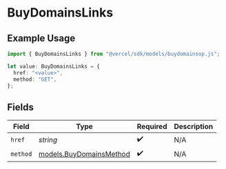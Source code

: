 # BuyDomainsLinks

## Example Usage

```typescript
import { BuyDomainsLinks } from "@vercel/sdk/models/buydomainsop.js";

let value: BuyDomainsLinks = {
  href: "<value>",
  method: "GET",
};
```

## Fields

| Field                                                    | Type                                                     | Required                                                 | Description                                              |
| -------------------------------------------------------- | -------------------------------------------------------- | -------------------------------------------------------- | -------------------------------------------------------- |
| `href`                                                   | *string*                                                 | :heavy_check_mark:                                       | N/A                                                      |
| `method`                                                 | [models.BuyDomainsMethod](../models/buydomainsmethod.md) | :heavy_check_mark:                                       | N/A                                                      |